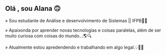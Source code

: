 ## Olá , sou Alana 🙃

 » Sou estudante de Análise e desenvolvimento de Sistemas || IFPB👩‍💻
 
 » Apaixonda por aprender novas tecnologias e coisas paralelas, além de ser muito curiosa com coisas do mundo...🌎🔍

» Atualmente estou apredendendo e trabalhando em algo legal.💡🕵️‍♀️


